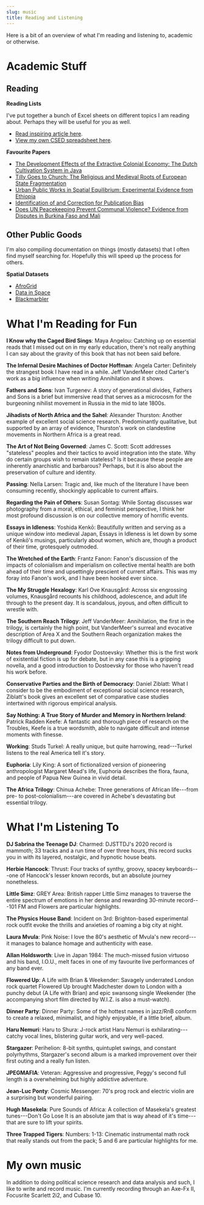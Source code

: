 ```yaml
---
slug: music
title: Reading and Listening
---
```


Here is a bit of an overview of what I'm reading and listening to, academic or otherwise. 

# Academic Stuff

## Reading

**Reading Lists**

I've put together a bunch of Excel sheets on different topics I am reading about. Perhaps they will be useful for you as well. 
* [Read inspiring article here](http://www.raulpacheco.org/resources/literature-reviews/). 
* [View my own CSED spreadsheet here](https://docs.google.com/spreadsheets/d/1OV1zvSEG_ZgbOzszf24NK0bsescvAICYEsPyYdo1Szw/edit#gid=788107640).

**Favourite Papers**

* [The Development Effects of the Extractive Colonial Economy: The Dutch Cultivation System in Java](https://scholar.harvard.edu/sites/scholar.harvard.edu/files/CSpaper.pdf)
* [Tilly Goes to Church: The Religious and Medieval Roots of European State Fragmentation](https://www.cambridge.org/core/services/aop-cambridge-core/content/view/4EEE3598EF17E46DF0050C375C9FDD45/S0003055423000278a.pdf/tilly-goes-to-church-the-religious-and-medieval-roots-of-european-state-fragmentation.pdf)
* [Urban Public Works in Spatial Equilibrium: Experimental Evidence from Ethiopia](https://www.qmul.ac.uk/sef/media/econ/research/workingpapers/wp957.pdf)
* [Identification of and Correction for Publication Bias](https://pubs.aeaweb.org/doi/pdfplus/10.1257/aer.20180310)
* [Does UN Peacekeeping Prevent Communal Violence? Evidence from Disputes in Burkina Faso and Mali](https://ideas.repec.org/p/osf/osfxxx/m7s45.html)

## Other Public Goods

I'm also compiling documentation on things (mostly datasets) that I often find myself searching for. Hopefully this will speed up the process for others. 

**Spatial Datasets**

* [AfroGrid](https://dataverse.harvard.edu/dataset.xhtml?persistentId=doi:10.7910/DVN/LDI5TK)
* [Data in Space](https://datainspace.org/index.php/global-nighttime-lights-at-adm2-level-1992-2013/)
* [Blackmarbler](https://github.com/worldbank/blackmarbler)

# What I'm Reading for Fun

**I Know why the Caged Bird Sings**: Maya Angelou: Catching up on essential reads that I missed out on in my early education, there's not really anything I can say about the gravity of this book that has not been said before. 

**The Infernal Desire Machines of Doctor Hoffman**: Angela Carter: Definitely the strangest book I have read in a while. Jeff VanderMeer cited Carter's work as a big influence when writing Annihilation and it shows. 

**Fathers and Sons**: Ivan Turgenev: A story of generational divides, Fathers and Sons is a brief but immersive read that serves as a microcosm for the burgeoning nihilist movement in Russia in the mid to late 1800s.

**Jihadists of North Africa and the Sahel**: Alexander Thurston: Another example of excellent social science research. Predominantly qualitative, but supported by an array of evidence, Thurston's work on clandestine movements in Northern Africa is a great read.  

**The Art of Not Being Governed**: James C. Scott: Scott addresses "stateless" peoples and their tactics to avoid integration into the state. Why do certain groups wish to remain stateless? Is it because these people are inherently anarchistic and barbarous? Perhaps, but it is also about the preservation of culture and identity. 

**Passing**: Nella Larsen: Tragic and, like much of the literature I have been consuming recently, shockingly applicable to current affairs.

**Regarding the Pain of Others**: Susan Sontag: While Sontag discusses war photography from a moral, ethical, and feminist perspective, I think her most profound discussion is on our collective memory of horrific events.

**Essays in Idleness**: Yoshida Kenkō: Beautifully written and serving as a unique window into medieval Japan, Essays in Idleness is let down by some of Kenkō's musings, particularly about women, which are, though a product of their time, grotesquely outmoded.

**The Wretched of the Earth**: Frantz Fanon: Fanon's discussion of the impacts of colonialism and imperialism on collective mental health are both ahead of their time and upsettingly prescient of current affairs. This was my foray into Fanon's work, and I have been hooked ever since.

**The My Struggle Hexalogy**: Karl Ove Knausgård: Across six engrossing volumes, Knausgård recounts his childhood, adolescence, and adult life through to the present day. It is scandalous, joyous, and often difficult to wrestle with. 

**The Southern Reach Trilogy**: Jeff VanderMeer: Annihilation, the first in the trilogy, is certainly the high point, but VanderMeer's surreal and evocative description of Area X and the Southern Reach organization makes the trilogy difficult to put down. 

**Notes from Underground**: Fyodor Dostoevsky: Whether this is the first work of existential fiction is up for debate, but in any case this is a gripping novella, and a good introduction to Dostoevsky for those who haven't read his work before. 

**Conservative Parties and the Birth of Democracy**: Daniel Ziblatt: What I consider to be the embodiment of exceptional social science research, Ziblatt's book gives an excellent set of comparative case studies intertwined with rigorous empirical analysis.  

**Say Nothing: A True Story of Murder and Memory in Northern Ireland**: Patrick Radden Keefe: A fantastic and thorough piece of research on the Troubles, Keefe is a true wordsmith, able to navigate difficult and intense moments with finesse.

**Working**: Studs Turkel: A really unique, but quite harrowing, read---Turkel listens to the real America tell it's story.

**Euphoria**: Lily King: A sort of fictionalized version of pioneering anthropologist Margaret Mead's life, Euphoria describes the flora, fauna, and people of Papua New Guinea in vivid detail.

**The Africa Trilogy**: Chinua Achebe: Three generations of African life---from pre- to post-colonialism---are covered in Achebe's devastating but essential trilogy.

# What I'm Listening To

**DJ Sabrina the Teenage DJ**: Charmed: DJSTTDJ's 2020 record is mammoth; 33 tracks and a run time of over three hours, this record sucks you in with its layered, nostalgic, and hypnotic house beats.

**Herbie Hancock**: Thrust: Four tracks of synthy, groovy, spacey keyboards---one of Hancock's lesser known records, but an absolute journey nonetheless. 

**Little Simz**: GREY Area: British rapper Little Simz manages to traverse the entire spectrum of emotions in her dense and rewarding 30-minute record---101 FM and Flowers are particular highlights. 

**The Physics House Band**: Incident on 3rd: Brighton-based experimental rock outfit evoke the thrills and anxieties of roaming a big city at night. 

**Laura Mvula**: Pink Noise: I love the 80's aesthetic of Mvula's new record---it manages to balance homage and authenticity with ease.

**Allan Holdsworth**: Live in Japan 1984: The much-missed fusion virtuoso and his band, I.O.U., melt faces in one of my favourite live performances of any band ever.

**Flowered Up**: A Life with Brian & Weekender: Savagely underrated London rock quartet Flowered Up brought Madchester down to London with a punchy debut (A Life with Brian) and epic swansong single Weekender (the accompanying short film directed by W.I.Z. is also a must-watch).  

**Dinner Party**: Dinner Party: Some of the hottest names in jazz/RnB conform to create a relaxed, minimalist, and highly enjoyable, if a little brief, album.   

**Haru Nemuri**: Haru to Shura: J-rock artist Haru Nemuri is exhilarating---catchy vocal lines, blistering guitar work, and very well-paced. 

**Stargazer**: Perihelion: 8-bit synths, quintuplet swings, and constant polyrhythms, Stargazer's second album is a marked improvement over their first outing and a really fun listen.

**JPEGMAFIA**: Veteran: Aggressive and progressive, Peggy's second full length is a overwhelming but highly addictive adventure.

**Jean-Luc Ponty**: Cosmic Messenger: 70's prog rock and electric violin are a surprising but wonderful pairing.

**Hugh Masekela**: Pure Sounds of Africa: A collection of Masekela's greatest tunes---Don't Go Lose It is an absolute jam that is way ahead of it's time---that are sure to lift your spirits.

**Three Trapped Tigers**: Numbers: 1-13: Cinematic instrumental math rock that really stands out from the pack; 5 and 6 are particular highlights for me. 

# My own music

In addition to doing political science research and data analysis and such, I like to write and record music. I'm currently recording through an Axe-Fx II, Focusrite Scarlett 2i2, and Cubase 10.
